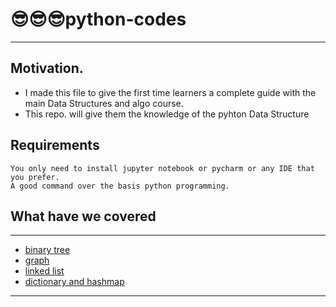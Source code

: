 # 😎😎😎python-codes
---
## Motivation.
- I made this file to give the first time learners a complete guide with the main Data Structures and algo course.
- This repo. will give them the knowledge of the pyhton Data Structure

## Requirements
    You only need to install jupyter notebook or pycharm or any IDE that you prefer.
    A good command over the basis python programming.

## What have we covered 
---
- [binary tree](binary%20tree.ipynb)
- [graph](graph.ipynb)
- [linked list](linked%20list.ipynb)
- [dictionary and hashmap](dictionary%20and%20hashmap.ipynb)

---
